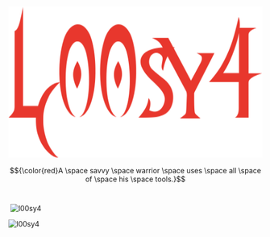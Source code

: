 
<p align="center">
  <img width="650" height="300" src="/name.png">
</p>

$${\color{red}A \space savvy \space warrior \space uses \space all \space of \space his \space tools.}$$
&nbsp;
&nbsp;
&nbsp;
&nbsp;
&nbsp;


<p>&nbsp;<img align="center" src="https://github-readme-stats.vercel.app/api?username=l00sy4&theme=shadow_red&show_icons=true&locale=en" alt="l00sy4" /></p>

<p><img align="inline-block" src="https://github-readme-streak-stats.herokuapp.com/?user=l00sy4&theme=shadow_red" alt="l00sy4" /></p>
